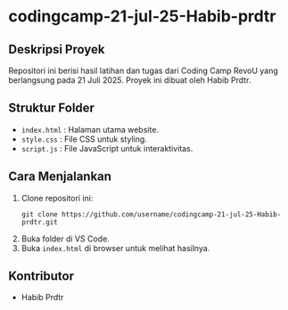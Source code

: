 # codingcamp-21-jul-25-Habib-prdtr

## Deskripsi Proyek
Repositori ini berisi hasil latihan dan tugas dari Coding Camp RevoU yang berlangsung pada 21 Juli 2025. Proyek ini dibuat oleh Habib Prdtr.

## Struktur Folder
- `index.html` : Halaman utama website.
- `style.css` : File CSS untuk styling.
- `script.js` : File JavaScript untuk interaktivitas.

## Cara Menjalankan
1. Clone repositori ini:
   ```
   git clone https://github.com/username/codingcamp-21-jul-25-Habib-prdtr.git
   ```
2. Buka folder di VS Code.
3. Buka `index.html` di browser untuk melihat hasilnya.

## Kontributor
- Habib Prdtr
